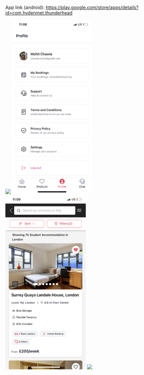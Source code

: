App link (android): https://play.google.com/store/apps/details?id=com.hydenmet.thunderhead
<br>

<div>
   <div>
    <img src="https://github.com/MhtChawla/glimpse-of-mywork/blob/main/Amber/1.PNG" width="250" />
    <img src="https://github.com/MhtChawla/glimpse-of-mywork/blob/main/Amber/2.PNG" width="250" />
    <img src="https://github.com/MhtChawla/glimpse-of-mywork/blob/main/Amber/3.PNG" width="250" />
    <img src="https://github.com/MhtChawla/glimpse-of-mywork/blob/main/Amber/4.PNG" width="250" />
  </div>
</div>
